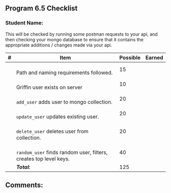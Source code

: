  ## Program 6.5 Checklist

### Student Name: 


This will be checked by running some postman requests to your api, and then checking your mongo
database to ensure that it contains the appropriate additions / changes made via your api.

| #  | Item                                                                   | Possible | Earned |
|----|------------------------------------------------------------------------|----------|--------|
|    | <br> Path and naming requirements followed.                            | 15       |        |
|    | <br> Griffin user exists on server                                     | 10       |        |
|    | <br> `add_user` adds user to mongo collection.                         | 20       |        |
|    | <br> `update_user` updates existing user.                              | 20       |        |
|    | <br> `delete_user` deletes user from collection.                       | 20       |        |
|    | <br> `random_user` finds random user, filters, creates top level keys. | 40       |        |
|    | ***Total:***                                                           | 125      |        | 

## Comments:



